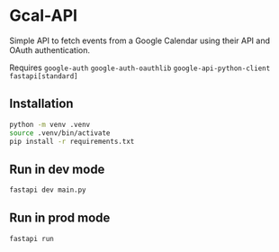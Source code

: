 # Gcal-API

Simple API to fetch events from a Google Calendar using their API
and OAuth authentication.

Requires `google-auth` `google-auth-oauthlib` `google-api-python-client` `fastapi[standard]`

## Installation

```bash
python -m venv .venv
source .venv/bin/activate
pip install -r requirements.txt
```

## Run in dev mode

```bash
fastapi dev main.py
```

## Run in prod mode

```bash
fastapi run
```
